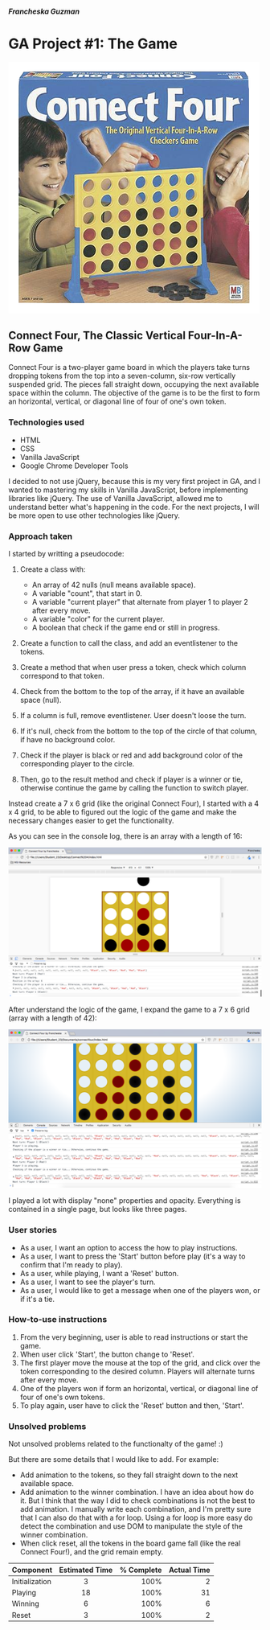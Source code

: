 ##### Francheska Guzman

# GA Project #1: The Game

![Connect Four](/images/originalC4.png)

## Connect Four, The Classic Vertical Four-In-A-Row Game

Connect Four is a two-player game board in which the players take turns dropping tokens from the top into a seven-column, six-row vertically suspended grid. The pieces fall straight down, occupying the next available space within the column. The objective of the game is to be the first to form an horizontal, vertical, or diagonal line of four of one's own token.

[Page Deployed on GitHub]: (https://github.com/gffrancheska/connectfour)

[My Repository]: (https://github.com/gffrancheska/connectfour)

### Technologies used

* HTML 
* CSS
* Vanilla JavaScript
* Google Chrome Developer Tools

I decided to not use jQuery, because this is my very first project in GA, and I wanted to mastering my skills in Vanilla JavaScript, before implementing libraries like jQuery. The use of Vanilla JavaScript, allowed me to understand better what's happening in the code. For the next projects, I will be more open to use other technologies like jQuery.

### Approach taken

I started by writting a pseudocode:

1. Create a class with:
	* An array of 42 nulls (null means available space).
	* A variable "count", that start in 0.
	* A variable "current player" that alternate from player 1 to player 2 after every move.
	* A variable "color" for the current player.
	* A boolean that check if the game end or still in progress.

2. Create a function to call the class, and add an eventlistener to the tokens.

3. Create a method that when user press a token, check which column correspond to that token.

4. Check from the bottom to the top of the array, if it have an available space (null). 

5. If a column is full, remove eventlistener. User doesn't loose the turn.

6. If it's null, check from the bottom to the top of the circle of that column, if have no background color.

7. Check if the player is black or red and add background color of the corresponding player to the circle.

8. Then, go to the result method and check if player is a winner or tie, otherwise continue the game by calling the function to switch player.

Instead create a 7 x 6 grid (like the original Connect Four), I started with a 4 x 4 grid, to be able to figured out the logic of the game and make the necessary changes easier to get the functionality.  

As you can see in the console log, there is an array with a length of 16:

![Original Connect Four](/images/c4part1.png)

After understand the logic of the game, I expand the game to a 7 x 6 grid (array with a length of 42):

![Original Connect Four](/images/c4part2.png)

I played a lot with display "none" properties and opacity.  Everything is contained in a single page, but looks like three pages.

### User stories

* As a user, I want an option to access the how to play instructions.
* As a user, I want to press the 'Start' button before play (it's a way to confirm that I'm ready to play).
* As a user, while playing, I want a 'Reset' button.
* As a user, I want to see the player's turn.
* As a user, I would like to get a message when one of the players won, or if it's a tie.

### How-to-use instructions

1. From the very beginning, user is able to read instructions or start the game.
2. When user click 'Start', the button change to 'Reset'.
3. The first player move the mouse at the top of the grid, and click over the token corresponding to the desired column. Players will alternate turns after every move.
4. One of the players won if form an horizontal, vertical, or diagonal line of four of one's own tokens. 
5. To play again, user have to click the 'Reset' button and then, 'Start'.

### Unsolved problems

Not unsolved problems related to the functionalty of the game! :)  

But there are some details that I would like to add. For example:

* Add animation to the tokens, so they fall straight down to the next available space.
* Add animation to the winner combination. I have an idea about how do it. But I think that the way I did to check combinations is not the best to add animation. I manually write each combination, and I'm pretty sure that I can also do that with a for loop. Using a for loop is more easy do detect the combination and use DOM to manipulate the style of the winner combination.
* When click reset, all the tokens in the board game fall (like the real Connect Four!), and the grid remain empty.

|   Component   |  Estimated Time  | % Complete  |  Actual Time
| ------------- |:-------------:| -----:| -----:|
| Initialization  |  3  |     100%    |2     
| Playing         | 18  |     100%    |31     
| Winning         |  6  |     100%    |6     
| Reset           |  3  |     100%    |2 

 

